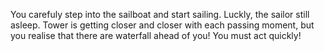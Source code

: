 You carefuly step into the sailboat and start sailing. Luckly, the sailor still asleep.
Tower is getting closer and closer with each passing moment, but you realise that there are waterfall ahead of you!
You must act quickly! 